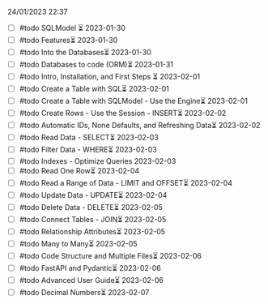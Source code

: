24/01/2023 22:37

- [ ] #todo SQLModel ⏳ 2023-01-30
- [ ] #todo Features⏳ 2023-01-30
- [ ] #todo Into the Databases⏳ 2023-01-30
- [ ] #todo Databases to code (ORM)⏳ 2023-01-31
- [ ] #todo Intro, Installation, and First Steps ⏳ 2023-02-01
- [ ] #todo Create a Table with SQL⏳ 2023-02-01
- [ ] #todo Create a Table with SQLModel - Use the Engine⏳ 2023-02-01
- [ ] #todo Create Rows - Use the Session - INSERT⏳ 2023-02-02
- [ ] #todo Automatic IDs, None Defaults, and Refreshing Data⏳ 2023-02-02
- [ ] #todo Read Data - SELECT⏳ 2023-02-03
- [ ] #todo Filter Data - WHERE⏳ 2023-02-03
- [ ] #todo Indexes - Optimize Queries 2023-02-03
- [ ] #todo Read One Row⏳ 2023-02-04
- [ ] #todo Read a Range of Data - LIMIT and OFFSET⏳ 2023-02-04
- [ ] #todo Update Data - UPDATE⏳ 2023-02-04
- [ ] #todo Delete Data - DELETE⏳ 2023-02-05
- [ ] #todo Connect Tables - JOIN⏳ 2023-02-05
- [ ] #todo Relationship Attributes⏳ 2023-02-05
- [ ] #todo Many to Many⏳ 2023-02-05
- [ ] #todo Code Structure and Multiple Files⏳ 2023-02-06
- [ ] #todo FastAPI and Pydantic⏳ 2023-02-06
- [ ] #todo Advanced User Guide⏳ 2023-02-06
- [ ] #todo Decimal Numbers⏳ 2023-02-07
